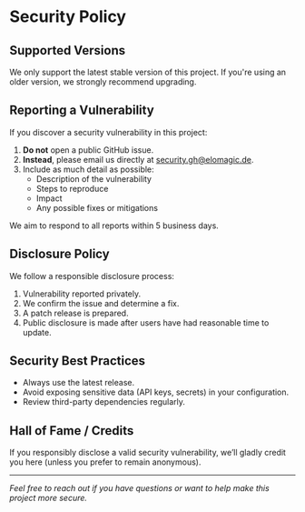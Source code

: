 # Security Policy

## Supported Versions

We only support the latest stable version of this project. If you're using an older version, we strongly recommend upgrading.

## Reporting a Vulnerability

If you discover a security vulnerability in this project:

1. **Do not** open a public GitHub issue.
2. **Instead**, please email us directly at [security.gh@elomagic.de](mailto:security.gh@elomagic.de).
3. Include as much detail as possible:
    - Description of the vulnerability
    - Steps to reproduce
    - Impact
    - Any possible fixes or mitigations

We aim to respond to all reports within 5 business days.

## Disclosure Policy

We follow a responsible disclosure process:

1. Vulnerability reported privately.
2. We confirm the issue and determine a fix.
3. A patch release is prepared.
4. Public disclosure is made after users have had reasonable time to update.

## Security Best Practices

- Always use the latest release.
- Avoid exposing sensitive data (API keys, secrets) in your configuration.
- Review third-party dependencies regularly.

## Hall of Fame / Credits

If you responsibly disclose a valid security vulnerability, we’ll gladly credit you here (unless you prefer to remain anonymous).

---

*Feel free to reach out if you have questions or want to help make this project more secure.*
